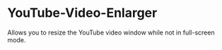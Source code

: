 # YouTube-Video-Enlarger
Allows you to resize the YouTube video window while not in full-screen mode.
